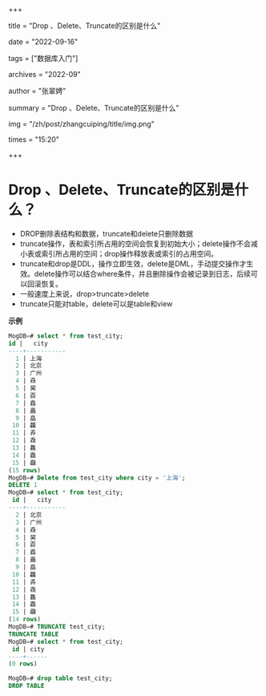 +++

title = "Drop 、Delete、Truncate的区别是什么" 

date = "2022-09-16" 

tags = ["数据库入门"] 

archives = "2022-09" 

author = "张翠娉" 

summary = "Drop 、Delete、Truncate的区别是什么"

img = "/zh/post/zhangcuiping/title/img.png" 

times = "15:20"

+++

# Drop 、Delete、Truncate的区别是什么？

- DROP删除表结构和数据，truncate和delete只删除数据
- truncate操作，表和索引所占用的空间会恢复到初始大小；delete操作不会减小表或索引所占用的空间；drop操作释放表或索引的占用空间。
- truncate和drop是DDL，操作立即生效，delete是DML，手动提交操作才生效。delete操作可以结合where条件，并且删除操作会被记录到日志，后续可以回滚恢复。
- 一般速度上来说，drop>truncate>delete
- truncate只能对table，delete可以是table和view

**示例**

```sql
MogDB=# select * from test_city;
id |   city    
----+-----------
  1 | 上海    
  2 | 北京    
  3 | 广州    
  4 | 猋       
  5 | 巭       
  6 | 孬       
  7 | 舙       
  8 | 畾       
  9 | 皛       
 10 | 龘       
 11 | 孨       
 12 | 毳       
 13 | 雥       
 14 | 飍       
 15 | 飝       
(15 rows)
MogDB=# Delete from test_city where city = '上海';
DELETE 1
MogDB=# select * from test_city;
 id |   city    
----+-----------
  2 | 北京    
  3 | 广州    
  4 | 猋       
  5 | 巭       
  6 | 孬       
  7 | 舙       
  8 | 畾       
  9 | 皛       
 10 | 龘       
 11 | 孨       
 12 | 毳       
 13 | 雥       
 14 | 飍       
 15 | 飝       
(14 rows)
MogDB=# TRUNCATE test_city;
TRUNCATE TABLE
MogDB=# select * from test_city;
 id | city 
----+------
(0 rows)

MogDB=# drop table test_city;
DROP TABLE
```